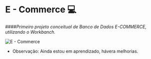 # E - Commerce :computer:



####*Primeiro projeto conceitual de Banco de Dados E-COMMERCE, utilizando o Workbanch.*

![E - Commerce](https://user-images.githubusercontent.com/104755957/192040399-3973e7c2-0e23-408d-a106-e770daae31d3.png)

- Observação: Ainda estou em aprendizado, hávera melhorias.

